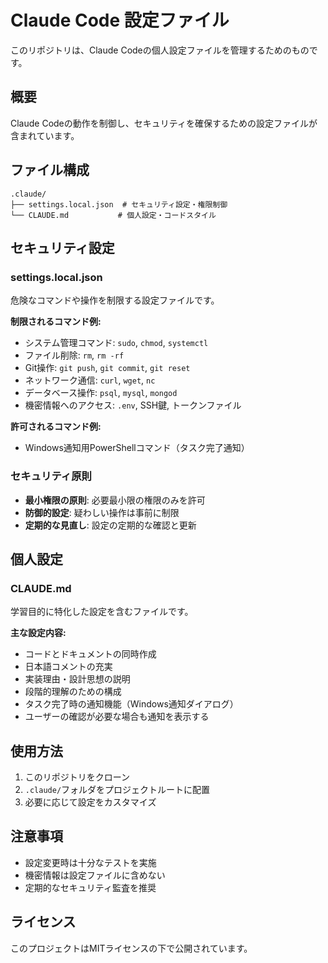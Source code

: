 # Claude Code 設定ファイル

このリポジトリは、Claude Codeの個人設定ファイルを管理するためのものです。

## 概要

Claude Codeの動作を制御し、セキュリティを確保するための設定ファイルが含まれています。

## ファイル構成

```
.claude/
├── settings.local.json  # セキュリティ設定・権限制御
└── CLAUDE.md           # 個人設定・コードスタイル
```

## セキュリティ設定

### settings.local.json
危険なコマンドや操作を制限する設定ファイルです。

**制限されるコマンド例:**
- システム管理コマンド: `sudo`, `chmod`, `systemctl`
- ファイル削除: `rm`, `rm -rf`
- Git操作: `git push`, `git commit`, `git reset`
- ネットワーク通信: `curl`, `wget`, `nc`
- データベース操作: `psql`, `mysql`, `mongod`
- 機密情報へのアクセス: `.env`, SSH鍵, トークンファイル

**許可されるコマンド例:**
- Windows通知用PowerShellコマンド（タスク完了通知）

### セキュリティ原則
- **最小権限の原則**: 必要最小限の権限のみを許可
- **防御的設定**: 疑わしい操作は事前に制限
- **定期的な見直し**: 設定の定期的な確認と更新

## 個人設定

### CLAUDE.md
学習目的に特化した設定を含むファイルです。

**主な設定内容:**
- コードとドキュメントの同時作成
- 日本語コメントの充実
- 実装理由・設計思想の説明
- 段階的理解のための構成
- タスク完了時の通知機能（Windows通知ダイアログ）
- ユーザーの確認が必要な場合も通知を表示する

## 使用方法

1. このリポジトリをクローン
2. `.claude/`フォルダをプロジェクトルートに配置
3. 必要に応じて設定をカスタマイズ

## 注意事項

- 設定変更時は十分なテストを実施
- 機密情報は設定ファイルに含めない
- 定期的なセキュリティ監査を推奨

## ライセンス

このプロジェクトはMITライセンスの下で公開されています。